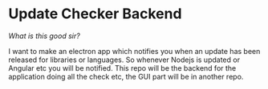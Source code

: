 # Update Checker Backend

*What is this good sir?*

I want to make an electron app which notifies you when an update has been released for libraries or languages.
So whenever Nodejs is updated or Angular etc you will be notified. 
This repo will be the backend for the application doing all the check etc, the GUI part will be in another repo.
